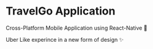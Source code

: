# TravelGo Application

Cross-Platform Mobile Application using React-Native 🚀

Uber Like experince in a new form of design ✨




